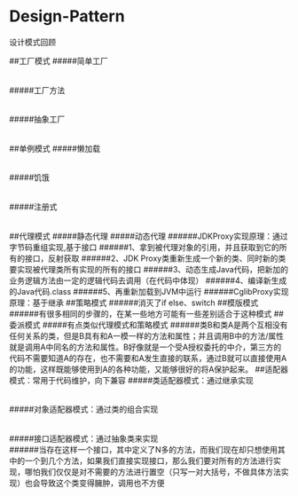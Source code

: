 # Design-Pattern
设计模式回顾

##工厂模式
#####简单工厂
######
#####工厂方法
######
#####抽象工厂
######

##单例模式
#####懒加载
######
#####饥饿
######
#####注册式
######

##代理模式
#####静态代理
#####动态代理
######JDKProxy实现原理：通过字节码重组实现,基于接口
######1、拿到被代理对象的引用，并且获取到它的所有的接口，反射获取
######2、JDK Proxy类重新生成一个新的类、同时新的类要实现被代理类所有实现的所有的接口
######3、动态生成Java代码，把新加的业务逻辑方法由一定的逻辑代码去调用（在代码中体现）
######4、编译新生成的Java代码.class
######5、再重新加载到JVM中运行
######CglibProxy实现原理：基于继承
##策略模式
######消灭了if else、switch
##模版模式
######有很多相同的步骤的，在某一些地方可能有一些差别适合于这种模式
##委派模式
#####有点类似代理模式和策略模式
######类B和类A是两个互相没有任何关系的类，但是B具有和A一模一样的方法和属性；并且调用B中的方法/属性就是调用A中同名的方法和属性。B好像就是一个受A授权委托的中介，第三方的代码不需要知道A的存在，也不需要和A发生直接的联系，通过B就可以直接使用A的功能，这样既能够使用到A的各种功能，又能够很好的将A保护起来。
##适配器模式：常用于代码维护，向下兼容
#####类适配器模式：通过继承实现
######
#####对象适配器模式：通过类的组合实现
######
#####接口适配器模式：通过抽象类来实现  
######当存在这样一个接口，其中定义了N多的方法，而我们现在却只想使用其中的一个到几个方法，如果我们直接实现接口，那么我们要对所有的方法进行实现，哪怕我们仅仅是对不需要的方法进行置空（只写一对大括号，不做具体方法实现）也会导致这个类变得臃肿，调用也不方便    
